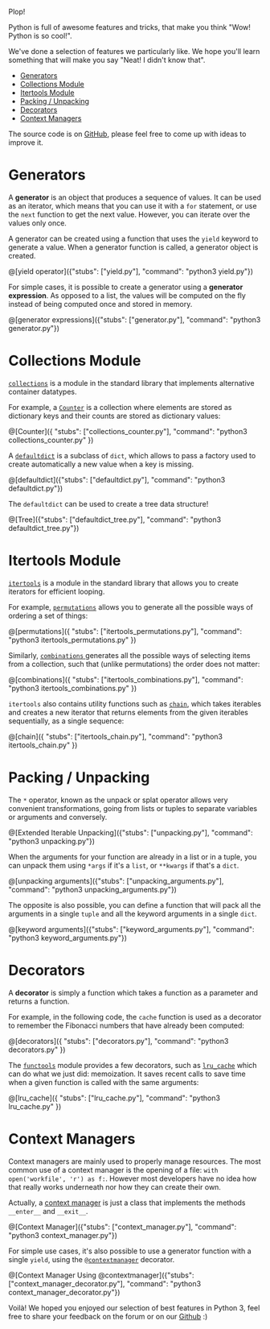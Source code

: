 Plop!

Python is full of awesome features and tricks, that make you think "Wow! Python is so cool!".

We've done a selection of features we particularly like. We hope you'll learn something that will make you say "Neat! I didn't know that".

- [Generators](#generators)
- [Collections Module](#collections)
- [Itertools Module](#itertools)
- [Packing / Unpacking](#unpacking)
- [Decorators](#decorators)
- [Context Managers](#context-managers)

The source code is on [GitHub](https://github.com/CodinGame/advanced-python-features-playground), please feel free to come up with ideas to improve it.

# <a name="generators"></a> Generators

A **generator** is an object that produces a sequence of values. It can be used as an iterator, which means that you can use it with a `for` statement, or use the `next` function to get the next value. However, you can iterate over the values only once.

A generator can be created using a function that uses the `yield` keyword to generate a value. When a generator function is called, a generator object is created.

@[yield operator]({"stubs": ["yield.py"], "command": "python3 yield.py"})

For simple cases, it is possible to create a generator using a **generator expression**. As opposed to a list, the values will be computed on the fly instead of being computed once and stored in memory.

@[generator expressions]({"stubs": ["generator.py"], "command": "python3 generator.py"})

# <a name="collections"></a> Collections Module

[`collections`](https://docs.python.org/3/library/collections.html) is a module in the standard library that implements alternative container datatypes.

For example, a [`Counter`](https://docs.python.org/3/library/collections.html#collections.Counter) is a collection where elements are stored as dictionary keys and their counts are stored as dictionary values:

@[Counter]({ "stubs": ["collections_counter.py"], "command": "python3 collections_counter.py" })

A [`defaultdict`](https://docs.python.org/3/library/collections.html#collections.defaultdict) is a subclass of `dict`, which allows to pass a factory used to create automatically a new value when a key is missing.

@[defaultdict]({"stubs": ["defaultdict.py"], "command": "python3 defaultdict.py"})

The `defaultdict` can be used to create a tree data structure!

@[Tree]({"stubs": ["defaultdict_tree.py"], "command": "python3 defaultdict_tree.py"})

# <a name="itertools"></a> Itertools Module

[`itertools`](https://docs.python.org/3/library/itertools.html) is a module in the standard library that allows you to create iterators for efficient looping.

For example, [`permutations`](https://docs.python.org/3/library/itertools.html#itertools.permutations) allows you to generate all the possible ways of ordering a set of things:

@[permutations]({ "stubs": ["itertools_permutations.py"], "command": "python3 itertools_permutations.py" })

Similarly, [`combinations` ](https://docs.python.org/3/library/itertools.html#itertools.combinations) generates all the possible ways of selecting items from a collection, such that (unlike permutations) the order does not matter:

@[combinations]({ "stubs": ["itertools_combinations.py"], "command": "python3 itertools_combinations.py" })

`itertools` also contains utility functions such as [`chain`](https://docs.python.org/3/library/itertools.html#itertools.chain), which takes iterables and creates a new iterator that returns elements from the given iterables sequentially, as a single sequence:

@[chain]({ "stubs": ["itertools_chain.py"], "command": "python3 itertools_chain.py" })

# <a name="unpacking"></a> Packing / Unpacking

The `*` operator, known as the unpack or splat operator allows very convenient transformations, going from lists or tuples to separate variables or arguments and conversely.

@[Extended Iterable Unpacking]({"stubs": ["unpacking.py"], "command": "python3 unpacking.py"})

When the arguments for your function are already in a list or in a tuple, you can unpack them using `*args` if it's a `list`, or `**kwargs` if that's a `dict`.

@[unpacking arguments]({"stubs": ["unpacking_arguments.py"], "command": "python3 unpacking_arguments.py"})

The opposite is also possible, you can define a function that will pack all the arguments in a single `tuple` and all the keyword arguments in a single `dict`.

@[keyword arguments]({"stubs": ["keyword_arguments.py"], "command": "python3 keyword_arguments.py"})

# <a name="decorators"></a> Decorators

A **decorator** is simply a function which takes a function as a parameter and returns a function. 

For example, in the following code, the `cache` function is used as a decorator to remember the Fibonacci numbers that have already been computed:

@[decorators]({ "stubs": ["decorators.py"], "command": "python3 decorators.py" })

The [`functools`](https://docs.python.org/3/library/functools.html) module provides a few decorators, such as [`lru_cache`](https://docs.python.org/3/library/functools.html#functools.lru_cache) which can do what we just did: memoization. It saves recent calls to save time when a given function is called with the same arguments:

@[lru_cache]({ "stubs": ["lru_cache.py"], "command": "python3 lru_cache.py" })

# <a name="context-managers"></a> Context Managers

Context managers are mainly used to properly manage resources. The most common use of a context manager is the opening of a file: `with open('workfile', 'r') as f:`. However most developers have no idea how that really works underneath nor how they can create their own.

Actually, a [context manager](https://docs.python.org/3/library/stdtypes.html#typecontextmanager) is just a class that implements the methods `__enter__` and `__exit__`.

@[Context Manager]({"stubs": ["context_manager.py"], "command": "python3 context_manager.py"})

For simple use cases, it's also possible to use a generator function with a single `yield`, using the [`@contextmanager`](https://docs.python.org/3/library/contextlib.html#contextlib.contextmanager) decorator.

@[Context Manager Using @contextmanager]({"stubs": ["context_manager_decorator.py"], "command": "python3 context_manager_decorator.py"})

Voilà! We hoped you enjoyed our selection of best features in Python 3, feel free to share your feedback on the forum or on our [Github](https://github.com/CodinGame/advanced-python-features-playground) :)
